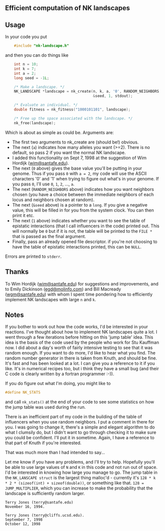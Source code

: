 ## Efficient computation of NK landscapes

## Usage

In your code you put

```c
    #include "nk-landscape.h"
```

and then you can do things like

```c
    int n = 10;
    int k = 7;
    int a = 2;
    long seed = -1L;

    /* Make a landscape. */
    NK_LANDSCAPE *landscape = nk_create(n, k, a, '0', RANDOM_NEIGHBORS,
                                        &seed, 1, stdout);

    /* Evaluate an individual. */
    double fitness = nk_fitness("1000101101", landscape);

    /* Free up the space associated with the landscape. */
    nk_free(landscape);
```

Which is about as simple as could be. Arguments are:

* The first two arguments to nk_create are (should be!) obvious.
* The next (`a`) indicates how many alleles you want (>=2). There is
  no default, so pass 2 if you want the normal NK landscape.
* I added this functionality on Sept 7, 1998 at the suggestion of
  Wim Hordijk (wim@santafe.edu).
* The next (`0` above) gives the base value you'll be putting in
  your genome. Thus if you pass `0` with `a = 2`, my code will use the
  ASCII characters '0' and '1' when trying to figure out what's in your
  genome. If you pass `0`, I'll use `0`, `1`, `2`, ..., `a`.
* The next (`RANDOM_NEIGHBORS` above) indicates how you want neighbors
  chosen (you have a choice between the immediate neighbors of each
  locus and neighbors chosen at random).
* The next (`&seed` above) is a pointer to a `long`. If you give a
  negative value, this will be filled in for you from the system
  clock. You can then print it etc.
* The next (`1` above) indicates whether you want to see the table of
  epistatic interactions (that I call influencers in the code)
  printed out. This will normally be `0` but if it is not, the table
  will be printed to the `FILE *` that is passed as the final
  argument.
* Finally, pass an already opened file descriptor. if you're not
  choosing to have the table of epistatic interactions printed, this
  can be `NULL`.

Errors are printed to `stderr`.

## Thanks

To Wim Hordijk (wim@santafe.edu) for suggestions and improvements, and
to Emily Dickinson (egd@molinfo.com) and Bill Macready (wgm@santafe.edu)
with whom I spent time pondering how to efficiently implement NK
landscapes with large `n` and `k`.

## Notes

If you bother to work out how the code works, I'd be interested in
your reactions. I've thought about how to implement NK landscapes
quite a lot. I went through a few iterations before hitting on this
'jump table' idea. This idea is the basis of the code used by the
people who work for Stu Kauffman now. I did about a day's worth of
fairly intensive testing to see that it was random enough. If you want
to do more, I'd like to hear what you find. The random number
generator in there is taken from Knuth, and should be fine. It's fast
and has been looked at a lot. I can give you a reference to it if you
like. It's in numerical recipes too, but i think they have a small bug
(and their C code is clearly written by a fortran programmer :-)).

If you do figure out what I'm doing, you might like to

```c
#define NK_STATS
```

and call `nk_stats()` at the end of your code to see some
statistics on how the jump table was used during the run.


There is an inefficient part of my code in the building of the table
of influencers when you use random neighbors. I put a comment in there
for you. I was going to change it, there's a simple and elegant
algorithm to do what I clumsily do, but I didn't want to go through
checking it to make sure you could be confident. I'll put it in
sometime. Again, I have a reference to that part of Knuth if you're
interested.

That was much more than I had intended to say...

Let me know if you have any problems, and I'll try to help. Hopefully
you'll be able to use large values of `N` and `K` in this code and not run
out of space. I'd be interested in knowing how large you manage to
go. The jump table in the `NK_LANSCAPE struct` is the largest thing
malloc'd - currently it's `128 * k * 2 * (sizeof(int) +
sizeof(double))`, or something like that. `128 = JUMP_MULTIPLIER`, which
you can increase to make the probability that the landscape is
sufficiently random larger.


    Terry Jones (terry@santafe.edu)
    November 16, 1994.

    Terry Jones (terry@cliffs.ucsd.edu).
    September 7, 1998
    October 12, 1998
